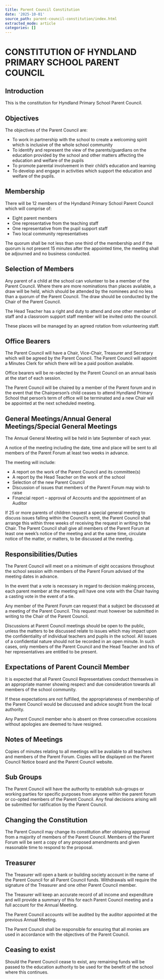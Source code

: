 ```yaml
---
title: Parent Council Constitution
date: '2025-10-01'
source_path: parent-council-constitution/index.html
extracted_mode: article
categories: []
---
```

# CONSTITUTION OF HYNDLAND PRIMARY SCHOOL PARENT COUNCIL

## Introduction

This is the constitution for Hyndland Primary School Parent Council.

## Objectives

The objectives of the Parent Council are:

  - To work in partnership with the school to create a welcoming spirit which is inclusive of the whole school community
  - To identify and represent the view of the parents/guardians on the education provided by the school and other matters affecting the education and welfare of the pupils
  - To promote parental involvement in their child’s education and learning
  - To develop and engage in activities which support the education and welfare of the pupils.

## Membership

There will be 12 members of the Hyndland Primary School Parent Council which will comprise of:

  - Eight parent members
  - One representative from the teaching staff
  - One representative from the pupil support staff
  - Two local community representatives

The quorum shall be not less than one third of the membership and if the quorum is not present 15 minutes after the appointed time, the meeting shall be adjourned and no business conducted.

## Selection of Members

Any parent of a child at the school can volunteer to be a member of the Parent Council. Where there are more nominations than places available, a draw will be held, which should be attended by the nominees and no less than a quorum of the Parent Council. The draw should be conducted by the Chair of the Parent Council.

The Head Teacher has a right and duty to attend and one other member of staff and a classroom support staff member will be invited onto the council.

These places will be managed by an agreed rotation from volunteering staff.

## Office Bearers

The Parent Council will have a Chair, Vice-Chair, Treasurer and Secretary which will be agreed by the Parent Council. The Parent Council will appoint a Minutes Clerk for which there will be a paid position available.

Office bearers will be re-selected by the Parent Council on an annual basis at the start of each session.

The Parent Council will be chaired by a member of the Parent forum and in the event that the Chairperson’s child ceases to attend Hyndland Primary School that person’s term of office will be terminated and a new Chair will be appointed at the next scheduled meeting.

## General Meetings/Annual General Meetings/Special General Meetings

The Annual General Meeting will be held in late September of each year.

A notice of the meeting including the date, time and place will be sent to all members of the Parent Forum at least two weeks in advance.

The meeting will include:

  - A report on the work of the Parent Council and its committee(s)
  - A report by the Head Teacher on the work of the school
  - Selection of the new Parent Council
  - Discussion of issues that members of the Parent Forum may wish to raise
  - Financial report – approval of Accounts and the appointment of an Auditor

If 25 or more parents of children request a special general meeting to discuss issues falling within the Council’s remit, the Parent Council shall arrange this within three weeks of receiving the request in writing to the Chair. The Parent Council shall give all members of the Parent Forum at least one week’s notice of the meeting and at the same time, circulate notice of the matter, or matters, to be discussed at the meeting.

## Responsibilities/Duties

The Parent Council will meet on a minimum of eight occasions throughout the school session with members of the Parent Forum advised of the meeting dates in advance.

In the event that a vote is necessary in regard to decision making process, each parent member at the meeting will have one vote with the Chair having a casting vote in the event of a tie.

Any member of the Parent Forum can request that a subject be discussed at a meeting of the Parent Council. This request must however be submitted in writing to the Chair of the Parent Council.

Discussions at Parent Council meetings should be open to the public, unless the matters to be discussed relate to issues which may impact upon the confidentiality of individual teachers and pupils in the school. All issues of a confidential nature should not be recorded in an open minute. In such cases, only members of the Parent Council and the Head Teacher and his of her representatives are entitled to be present.

## Expectations of Parent Council Member

It is expected that all Parent Council Representatives conduct themselves in an appropriate manner showing respect and due consideration towards all members of the school community.

If these expectations are not fulfilled, the appropriateness of membership of the Parent Council would be discussed and advice sought from the local authority.

Any Parent Council member who is absent on three consecutive occasions without apologies are deemed to have resigned.

## Notes of Meetings

Copies of minutes relating to all meetings will be available to all teachers and members of the Parent Forum. Copies will be displayed on the Parent Council Notice board and the Parent Council website.

## Sub Groups

The Parent Council will have the authority to establish sub-groups or working parties for specific purposes from anyone within the parent forum or co-opted members of the Parent Council. Any final decisions arising will be submitted for ratification by the Parent Council.

## Changing the Constitution

The Parent Council may change its constitution after obtaining approval from a majority of members of the Parent Council. Members of the Parent Forum will be sent a copy of any proposed amendments and given reasonable time to respond to the proposal.

## Treasurer

The Treasurer will open a bank or building society account in the name of the Parent Council for all Parent Council funds. Withdrawals will require the signature of the Treasurer and one other Parent Council member.

The Treasurer will keep an accurate record of all income and expenditure and will provide a summary of this for each Parent Council meeting and a full account for the Annual Meeting.

The Parent Council accounts will be audited by the auditor appointed at the previous Annual Meeting.

The Parent Council shall be responsible for ensuring that all monies are used in accordance with the objectives of the Parent Council.

## Ceasing to exist

Should the Parent Council cease to exist, any remaining funds will be passed to the education authority to be used for the benefit of the school where this continues.
